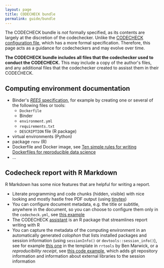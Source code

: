 ```yaml
---
layout: page
title: CODECHECK bundle
permalink: guide/bundle
---
```


The CODECHECK bundle is _not_ formally specified, as its contents are largely at the discretion of the codechecker.
Unlike the [CODECHECK configuration file](/spec/config/latest), which has a more formal specification.
Therefore, this page acts as a guidance for codecheckers and may evolve over time.

**The CODECHECK bundle includes all files that the codechecker used to conduct the CODECHECK.**
This may include a copy of the author's files, and any additional files that the codechecker created to assisst them in their CODECHECK.

## Computing environment documentation

- Binder's [_REES_ specification](https://repo2docker.readthedocs.io/en/latest/config_files.html#config-files), for example by creating one or several of the following files or tools:
  - `Dockerfile`
  - Binder
  - `environment.yml`
  - `requirements.txt`
  - `DESCRIPTION` file (R package)
- virtual environments (Python)
- package `renv` (R)
- Dockerfile and Docker image, see [Ten simple rules for writing Dockerfiles for reproducible data science](https://doi.org/10.1371/journal.pcbi.1008316)
- ...

## Codecheck report with R Markdown

R Markdown has some nice features that are helpful for writing a report.

- Literate programming and code chunks (hidden, visible) with nice looking and mostly hastle free PDF output (using [tinytex](https://yihui.name/tinytex/))
- You can configure document metadata, e.g. the title or subtitle, anywhere in the document, so you can choose to configure them only in the `codecheck.yml`, see [this example](https://github.com/codecheckers/Piccolo-2020/blob/master/codecheck/piccolo2020-codecheck.Rmd)
- The CODECHECK [assistant](https://github.com/codecheckers/assistant/) is an R package that streamlines report writing with R
- You can capture the metadata of the computing environment in an automatically generated _colophon_ that lists installed packages and session information (using `sessionInfo()` or `devtools::session_info()`), see for example [this one](https://github.com/benmarwick/rrtools/blob/master/inst/templates/paper.qmd#L119) in the template in `rrtools` by Ben Marwick,  or a _reproducibility receipt_, see [this code example](https://github.com/PredictiveEcology/pemisc/blob/cf1516ff3893a7ffbfe1ae6623c0350c47c3e1b2/R/reproducibilityReceipt.R#L20), which adds git repository information and information about external libraries to the session information
